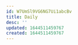 ```yaml
---
id: W7UmSl9VG6NG7Ui1abcBv
title: Daily
desc: ''
updated: 1644511459767
created: 1644511459767
---
```


